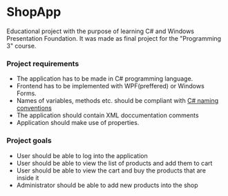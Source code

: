 # ShopApp

Educational project with the purpose of learning C# and Windows Presentation Foundation. It was made as final project for the "Programming 3" course.

### Project requirements

* The application has to be made in C# programming language.
* Frontend has to be implemented with WPF(preffered) or Windows Forms.
* Names of variables, methods etc. should be compliant with <a href="https://www.c-sharpcorner.com/UploadFile/8a67c0/C-Sharp-coding-standards-and-naming-conventions/">C# naming conventions </a>
* The application should contain XML doccumentation comments
* Application should make use of properties.

### Project goals

* User should be able to log into the application
* User should be able to view the list of products and add them to cart
* User should be able to view the cart and buy the products that are inside it
* Administrator should be able to add new products into the shop
